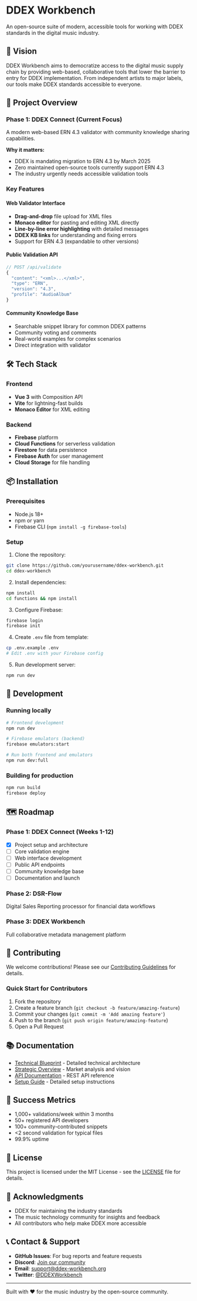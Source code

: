 # DDEX Workbench

An open-source suite of modern, accessible tools for working with DDEX standards in the digital music industry.

## 🎯 Vision

DDEX Workbench aims to democratize access to the digital music supply chain by providing web-based, collaborative tools that lower the barrier to entry for DDEX implementation. From independent artists to major labels, our tools make DDEX standards accessible to everyone.

## 🚀 Project Overview

### Phase 1: DDEX Connect (Current Focus)
A modern web-based ERN 4.3 validator with community knowledge sharing capabilities.

**Why it matters:**
- DDEX is mandating migration to ERN 4.3 by March 2025
- Zero maintained open-source tools currently support ERN 4.3
- The industry urgently needs accessible validation tools

### Key Features

#### Web Validator Interface
- **Drag-and-drop** file upload for XML files
- **Monaco editor** for pasting and editing XML directly
- **Line-by-line error highlighting** with detailed messages
- **DDEX KB links** for understanding and fixing errors
- Support for ERN 4.3 (expandable to other versions)

#### Public Validation API
```javascript
// POST /api/validate
{
  "content": "<xml>...</xml>",
  "type": "ERN",
  "version": "4.3",
  "profile": "AudioAlbum"
}
```

#### Community Knowledge Base
- Searchable snippet library for common DDEX patterns
- Community voting and comments
- Real-world examples for complex scenarios
- Direct integration with validator

## 🛠️ Tech Stack

### Frontend
- **Vue 3** with Composition API
- **Vite** for lightning-fast builds
- **Monaco Editor** for XML editing

### Backend
- **Firebase** platform
- **Cloud Functions** for serverless validation
- **Firestore** for data persistence
- **Firebase Auth** for user management
- **Cloud Storage** for file handling

## 📦 Installation

### Prerequisites
- Node.js 18+
- npm or yarn
- Firebase CLI (`npm install -g firebase-tools`)

### Setup

1. Clone the repository:
```bash
git clone https://github.com/yourusername/ddex-workbench.git
cd ddex-workbench
```

2. Install dependencies:
```bash
npm install
cd functions && npm install
```

3. Configure Firebase:
```bash
firebase login
firebase init
```

4. Create `.env` file from template:
```bash
cp .env.example .env
# Edit .env with your Firebase config
```

5. Run development server:
```bash
npm run dev
```

## 🔧 Development

### Running locally
```bash
# Frontend development
npm run dev

# Firebase emulators (backend)
firebase emulators:start

# Run both frontend and emulators
npm run dev:full
```

### Building for production
```bash
npm run build
firebase deploy
```

## 🗺️ Roadmap

### Phase 1: DDEX Connect (Weeks 1-12)
- [x] Project setup and architecture
- [ ] Core validation engine
- [ ] Web interface development
- [ ] Public API endpoints
- [ ] Community knowledge base
- [ ] Documentation and launch

### Phase 2: DSR-Flow
Digital Sales Reporting processor for financial data workflows

### Phase 3: DDEX Workbench
Full collaborative metadata management platform

## 🤝 Contributing

We welcome contributions! Please see our [Contributing Guidelines](CONTRIBUTING.md) for details.

### Quick Start for Contributors
1. Fork the repository
2. Create a feature branch (`git checkout -b feature/amazing-feature`)
3. Commit your changes (`git commit -m 'Add amazing feature'`)
4. Push to the branch (`git push origin feature/amazing-feature`)
5. Open a Pull Request

## 📚 Documentation

- [Technical Blueprint](docs/blueprint.md) - Detailed technical architecture
- [Strategic Overview](docs/overview.md) - Market analysis and vision
- [API Documentation](docs/API.md) - REST API reference
- [Setup Guide](docs/SETUP.md) - Detailed setup instructions

## 🎯 Success Metrics

- 1,000+ validations/week within 3 months
- 50+ registered API developers
- 100+ community-contributed snippets
- <2 second validation for typical files
- 99.9% uptime

## 📄 License

This project is licensed under the MIT License - see the [LICENSE](LICENSE) file for details.

## 🙏 Acknowledgments

- DDEX for maintaining the industry standards
- The music technology community for insights and feedback
- All contributors who help make DDEX more accessible

## 📞 Contact & Support

- **GitHub Issues**: For bug reports and feature requests
- **Discord**: [Join our community](https://discord.gg/ddex-workbench)
- **Email**: support@ddex-workbench.org
- **Twitter**: [@DDEXWorkbench](https://twitter.com/DDEXWorkbench)

---

Built with ❤️ for the music industry by the open-source community.